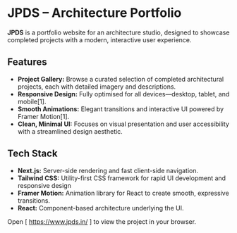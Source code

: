 # JPDS – Architecture Portfolio

**JPDS** is a portfolio website for an architecture studio, designed to showcase completed projects with a modern, interactive user experience.

## Features

- **Project Gallery:** Browse a curated selection of completed architectural projects, each with detailed imagery and descriptions.
- **Responsive Design:** Fully optimised for all devices—desktop, tablet, and mobile[1].
- **Smooth Animations:** Elegant transitions and interactive UI powered by Framer Motion[1].
- **Clean, Minimal UI:** Focuses on visual presentation and user accessibility with a streamlined design aesthetic.

## Tech Stack

- **Next.js:** Server-side rendering and fast client-side navigation.
- **Tailwind CSS:** Utility-first CSS framework for rapid UI development and responsive design
- **Framer Motion:** Animation library for React to create smooth, expressive transitions.
- **React:** Component-based architecture underlying the UI.
  
Open [ https://www.jpds.in/ ] to view the project in your browser. 

